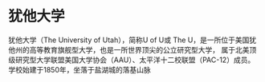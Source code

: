 # 犹他大学

犹他大学（The University of Utah），简称U of U或 The U，是一所位于美国犹他州的高等教育旗舰型大学，也是一所世界顶尖的公立研究型大学， 属于北美顶级研究型大学联盟美国大学协会（AAU）、太平洋十二校联盟（PAC-12）成员。学校始建于1850年，坐落于盐湖城的落基山脉